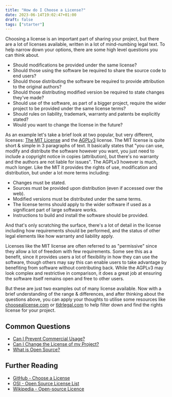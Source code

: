 ```yaml
---
title: "How do I Choose a License?"
date: 2023-06-14T19:02:47+01:00
draft: false
tags: ["starter"]
---
```


Choosing a license is an important part of sharing your project, but there are a lot of licenses available, written in a lot of mind-numbing legal text.
To help narrow down your options, there are some high level questions you can think about.

- Should modifications be provided under the same license?
- Should those using the software be required to share the source code to end users?
- Should those distributing the software be required to provide attribution to the original authors?
- Should those distributing modified version be required to state changes they've made?
- Should use of the software, as part of a bigger project, require the wider project to be provided under the same license terms?
- Should rules on liability, trademark, warranty and patents be explicitly stated?
- Would you want to change the license in the future?

As an example let's take a brief look at two popular, but very different, licenses: [The MIT License](https://opensource.org/license/mit/) and the [AGPLv3](https://opensource.org/license/agpl-v3/) license. The MIT license is quite short & simple in 3 paragraphs of text. It basically states that "you can use, modify and distribute the software however you want, you just need to include a copyright notice in copies (attribution), but there's no warranty and the authors are not liable for issues". The AGPLv3 however is much, much longer. Like the MIT it provides the rights of use, modification and distribution, but under a lot more terms including: 

- Changes must be stated.
- Sources must be provided upon distribution (even if accessed over the web).
- Modified versions must be distributed under the same terms.
- The license terms should apply to the wider software if used as a significant part of large software works.
- Instructions to build and install the software should be provided.

And that's only scratching the surface, there's a lot of detail in the license including how requirements should be performed, and the status of other legal elements like how warranty and liability apply.

Licenses like the MIT license are often referred to as "permissive" since they allow a lot of freedom with few requirements. Some see this as a benefit, since it provides users a lot of flexibility in how they can use the software, though others may say this can enable users to take advantage by benefiting from software without contributing back. While the AGPLv3 may look complex and restrictive in comparison, it does a great job at ensuring the software itself remains open and free to other users.

But these are just two examples out of many license available. Now with a brief understanding of the range & differences, and after thinking about the questions above, you can apply your thoughts to utilise some resources like [choosealicense.com](https://choosealicense.com/licenses/) or [tldrlegal.com](https://www.tldrlegal.com/browse) to help filter down and find the rights license for your project.

## Common Questions

- [Can I Prevent Commercial Usage?](/articles/preventing-commercial-usage/)
- [Can I Change the License of my Project?](/articles/changing-license/)
- [What is Open Source?](/articles/what-is-open-source/)

## Further Reading

- [GitHub - Choose a License](https://choosealicense.com/)
- [OSI - Open Source License List](https://opensource.org/licenses/)
- [Wikipedia - Open-source Licence](https://en.wikipedia.org/wiki/Open-source_license)
